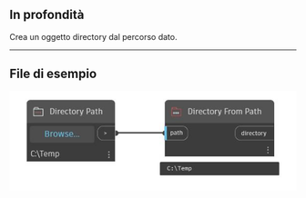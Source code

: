 ## In profondità
Crea un oggetto directory dal percorso dato.
___
## File di esempio

![Directory From Path](./CoreNodeModels.Input.DirectoryObject_img.jpg)

